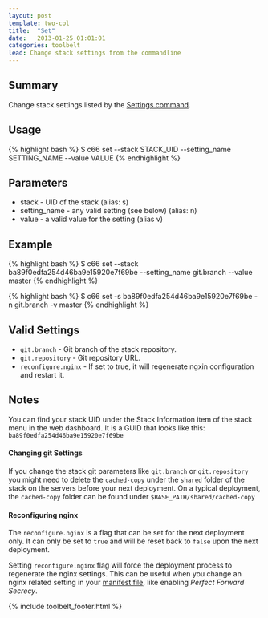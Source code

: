 ```yaml
---
layout: post
template: two-col
title:  "Set"
date:   2013-01-25 01:01:01
categories: toolbelt
lead: Change stack settings from the commandline
---
```


## Summary
Change stack settings listed by the [Settings command](/toolbelt/settings.html).

## Usage
{% highlight bash %}
$ c66 set --stack STACK_UID --setting_name SETTING_NAME --value VALUE
{% endhighlight %}

## Parameters
* stack - UID of the stack (alias: s)
* setting_name - any valid setting (see below) (alias: n)
* value - a valid value for the setting (alias v)

## Example
{% highlight bash %}
$ c66 set --stack ba89f0edfa254d46ba9e15920e7f69be --setting_name git.branch --value master
{% endhighlight %}

{% highlight bash %}
$ c66 set -s ba89f0edfa254d46ba9e15920e7f69be -n git.branch -v master
{% endhighlight %}

## Valid Settings
* `git.branch` - Git branch of the stack repository.
* `git.repository` - Git repository URL.
* `reconfigure.nginx` - If set to true, it will regenerate ngxin configuration and restart it.

## Notes
You can find your stack UID under the Stack Information item of the stack menu in the web dashboard. It is a GUID that looks like this: `ba89f0edfa254d46ba9e15920e7f69be`

#### Changing git Settings
If you change the stack git parameters like `git.branch` or `git.repository` you might need to delete the `cached-copy` under the `shared` folder of the stack on the servers before your next deployment. On a typical deployment, the `cached-copy` folder can be found under `$BASE_PATH/shared/cached-copy`

#### Reconfiguring nginx
The `reconfigure.nginx` is a flag that can be set for the next deployment only. It can only be set to `true` and will be reset back to `false` upon the next deployment.

Setting `reconfigure.nginx` flag will force the deployment process to regenerate the nginx settings. This can be useful when you change an nginx related setting in your [manifest file](/stack-features/manifest-files.html), like enabling _Perfect Forward Secrecy_.

{% include toolbelt_footer.html %}